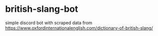 # british-slang-bot
simple discord bot with scraped data from https://www.oxfordinternationalenglish.com/dictionary-of-british-slang/
